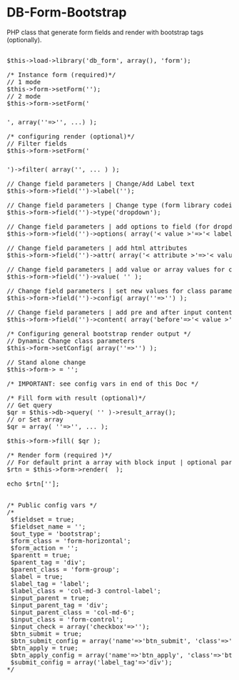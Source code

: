 # DB-Form-Bootstrap
PHP class that generate form fields and render with bootstrap tags (optionally).

<pre>

$this->load->library('db_form', array(), 'form'); 

/* Instance form (required)*/ 
// 1 mode 
$this->form->setForm('<table name>'); 
// 2 mode 
$this->form->setForm('<table name>', array('<field name>'=>'<label name>', ...) ); 

/* configuring render (optional)*/ 
// Filter fields 
$this->form->setForm('<table name>')->filter( array('<field name>', ... ) ); 

// Change field parameters | Change/Add Label text 
$this->form->field('<field name>')->label('<label text>'); 

// Change field parameters | Change type (form library codeigniter) 
$this->form->field('<field name>')->type('dropdown'); 

// Change field parameters | add options to field (for dropdown, radio, checkbox, etc) 
$this->form->field('<field name>')->options( array('< value >'=>'< label >', ...) ); 

// Change field parameters | add html attributes 
$this->form->field('<field name>')->attr( array('< attribute >'=>'< value >', ...) ); 

// Change field parameters | add value or array values for checkbox 
$this->form->field('<field name>')->value( '<field value>' ); 

// Change field parameters | set new values for class parameter to unique field 
$this->form->field('<field name>')->config( array('<class variable>'=>'<new value>') ); 

// Change field parameters | add pre and after input content 
$this->form->field('<field name>')->content( array('before'=>'< value >', 'after'=>'< value >') ); 

/* Configuring general bootstrap render output */ 
// Dynamic Change class parameters 
$this->form->setConfig( array('<config var>'=>'<new value>') ); 

// Stand alone change 
$this->form-><config var> = '<new value>'; 

/* IMPORTANT: see config vars in end of this Doc */ 

/* Fill form with result (optional)*/ 
// Get query 
$qr = $this->db->query( '<row return>' )->result_array(); 
// or Set array 
$qr = array( '<field name1>'=>'<value>', ... ); 

$this->form->fill( $qr ); 

/* Render form (required )*/ 
// For default print a array with block input | optional parameter print(true|false) 
$rtn = $this->form->render( <auto print(true|false)> ); 

echo $rtn['<field name>']; 


/* Public config vars */ 
/* 
 $fieldset = true; 
 $fieldset_name = ''; 
 $out_type = 'bootstrap'; 
 $form_class = 'form-horizontal'; 
 $form_action = ''; 
 $parentt = true; 
 $parent_tag = 'div'; 
 $parent_class = 'form-group'; 
 $label = true; 
 $label_tag = 'label'; 
 $label_class = 'col-md-3 control-label'; 
 $input_parent = true; 
 $input_parent_tag = 'div'; 
 $input_parent_class = 'col-md-6'; 
 $input_class = 'form-control'; 
 $input_check = array('checkbox'=>''); 
 $btn_submit = true; 
 $btn_submit_config = array('name'=>'btn_submit', 'class'=>'btn btn-success', 'value'=>'Gravar'); 
 $btn_apply = true; 
 $btn_apply_config = array('name'=>'btn_apply', 'class'=>'btn btn-info', 'value'=>'Aplicar'); 
 $submit_config = array('label_tag'=>'div'); 
*/ 

</pre>
